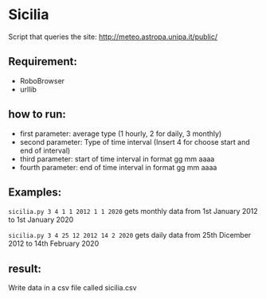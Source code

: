 # Sicilia

Script that queries the site: http://meteo.astropa.unipa.it/public/

## Requirement:
* RoboBrowser
* urllib

## how to run:

* first parameter:    average type (1 hourly, 2 for daily, 3 monthly)
* second parameter:   Type of time interval (Insert 4 for choose start and end of interval)
* third parameter:    start of time interval in format gg mm aaaa
* fourth parameter:   end of time interval in format gg mm aaaa

## Examples:

`sicilia.py 3 4 1 1 2012 1 1 2020`
gets monthly data from 1st January 2012 to 1st January 2020

`sicilia.py 3 4 25 12 2012 14 2 2020`
gets daily data from 25th Dicember 2012 to 14th February 2020

## result: 

Write data in a csv file called sicilia.csv
